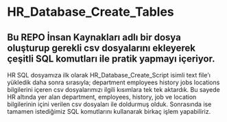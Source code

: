 # HR_Database_Create_Tables
Bu REPO İnsan Kaynakları adlı bir dosya oluşturup gerekli csv dosyalarını ekleyerek çeşitli SQL komutları ile pratik yapmayı içeriyor.
----------------------------------------------------------------
HR SQL dosyamıza ilk olarak HR_Database_Create_Script isimli text file'ı yükledik daha sonra  sırasıyla;		 department
						employees
						history
						jobs
						locations 
bilgilerini içeren csv dosyalarımızı ilgili kısımlara tek tek aktardık. Bu sayede HR altında yer alan department, employees, history, job ve location bilgilerinin içini verilen csv dosyaları ile doldurmuş olduk. Sonrasında ise tamamen istediğimiz SQL komutlarını kullanarak birkaç işlem yapabiliriz.